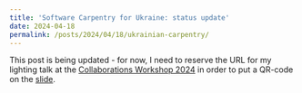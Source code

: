 ```yaml
---
title: 'Software Carpentry for Ukraine: status update'
date: 2024-04-18
permalink: /posts/2024/04/18/ukrainian-carpentry/
---
```


This post is being updated - for now, I need to reserve the URL for my lighting talk at the
[Collaborations Workshop 2024](https://www.software.ac.uk/workshop/collaborations-workshop-2024-cw24)
in order to put a QR-code on the [slide](https://zenodo.org/records/10995105).
